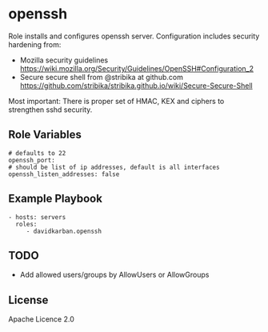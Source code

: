 openssh
=========

Role installs and configures openssh server. Configuration includes security hardening from:
* Mozilla security guidelines <https://wiki.mozilla.org/Security/Guidelines/OpenSSH#Configuration_2>
* Secure secure shell from @stribika at github.com <https://github.com/stribika/stribika.github.io/wiki/Secure-Secure-Shell>

Most important: There is proper set of HMAC, KEX and ciphers to strengthen sshd security.

Role Variables
--------------
```
# defaults to 22
openssh_port:
# should be list of ip addresses, default is all interfaces 
openssh_listen_addresses: false
```

Example Playbook
----------------

    - hosts: servers
      roles:
         - davidkarban.openssh

TODO
----------------
* Add allowed users/groups by AllowUsers or AllowGroups 

License
-------

Apache Licence 2.0
